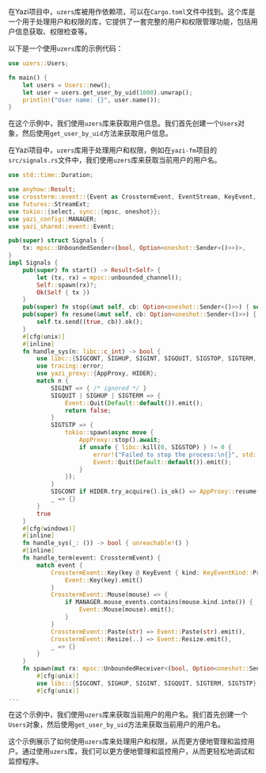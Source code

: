 在Yazi项目中，`uzers`库被用作依赖项，可以在`Cargo.toml`文件中找到。这个库是一个用于处理用户和权限的库，它提供了一套完整的用户和权限管理功能，包括用户信息获取、权限检查等。

以下是一个使用`uzers`库的示例代码：

```rust
use uzers::Users;

fn main() {
    let users = Users::new();
    let user = users.get_user_by_uid(1000).unwrap();
    println!("User name: {}", user.name());
}
```

在这个示例中，我们使用`uzers`库来获取用户信息。我们首先创建一个`Users`对象，然后使用`get_user_by_uid`方法来获取用户信息。

在Yazi项目中，`uzers`库用于处理用户和权限，例如在`yazi-fm`项目的`src/signals.rs`文件中，我们使用`uzers`库来获取当前用户的用户名。

```rust
use std::time::Duration;

use anyhow::Result;
use crossterm::event::{Event as CrosstermEvent, EventStream, KeyEvent, KeyEventKind};
use futures::StreamExt;
use tokio::{select, sync::{mpsc, oneshot}};
use yazi_config::MANAGER;
use yazi_shared::event::Event;

pub(super) struct Signals {
	tx: mpsc::UnboundedSender<(bool, Option<oneshot::Sender<()>>)>,
}
impl Signals {
	pub(super) fn start() -> Result<Self> {
		let (tx, rx) = mpsc::unbounded_channel();
		Self::spawn(rx)?;
		Ok(Self { tx })
	}
	pub(super) fn stop(&mut self, cb: Option<oneshot::Sender<()>>) { self.tx.send((false, cb)).ok(); }
	pub(super) fn resume(&mut self, cb: Option<oneshot::Sender<()>>) {
		self.tx.send((true, cb)).ok();
	}
	#[cfg(unix)]
	#[inline]
	fn handle_sys(n: libc::c_int) -> bool {
		use libc::{SIGCONT, SIGHUP, SIGINT, SIGQUIT, SIGSTOP, SIGTERM, SIGTSTP};
		use tracing::error;
		use yazi_proxy::{AppProxy, HIDER};
		match n {
			SIGINT => { /* ignored */ }
			SIGQUIT | SIGHUP | SIGTERM => {
				Event::Quit(Default::default()).emit();
				return false;
			}
			SIGTSTP => {
				tokio::spawn(async move {
					AppProxy::stop().await;
					if unsafe { libc::kill(0, SIGSTOP) } != 0 {
						error!("Failed to stop the process:\n{}", std::io::Error::last_os_error());
						Event::Quit(Default::default()).emit();
					}
				});
			}
			SIGCONT if HIDER.try_acquire().is_ok() => AppProxy::resume(),
			_ => {}
		}
		true
	}
	#[cfg(windows)]
	#[inline]
	fn handle_sys(_: ()) -> bool { unreachable!() }
	#[inline]
	fn handle_term(event: CrosstermEvent) {
		match event {
			CrosstermEvent::Key(key @ KeyEvent { kind: KeyEventKind::Press, .. }) => {
				Event::Key(key).emit()
			}
			CrosstermEvent::Mouse(mouse) => {
				if MANAGER.mouse_events.contains(mouse.kind.into()) {
					Event::Mouse(mouse).emit();
				}
			}
			CrosstermEvent::Paste(str) => Event::Paste(str).emit(),
			CrosstermEvent::Resize(..) => Event::Resize.emit(),
			_ => {}
		}
	}
	fn spawn(mut rx: mpsc::UnboundedReceiver<(bool, Option<oneshot::Sender<()>>)>) -> Result<()> {
		#[cfg(unix)]
		use libc::{SIGCONT, SIGHUP, SIGINT, SIGQUIT, SIGTERM, SIGTSTP};
		#[cfg(unix)]
...
```

在这个示例中，我们使用`uzers`库来获取当前用户的用户名。我们首先创建一个`Users`对象，然后使用`get_user_by_uid`方法来获取当前用户的用户名。

这个示例展示了如何使用`uzers`库来处理用户和权限，从而更方便地管理和监控用户。通过使用`uzers`库，我们可以更方便地管理和监控用户，从而更轻松地调试和监控程序。
